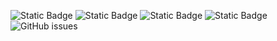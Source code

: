 ![Static Badge](https://img.shields.io/badge/blacklists-61-000000) ![Static Badge](https://img.shields.io/badge/blacklisted-2918968-cc0000) ![Static Badge](https://img.shields.io/badge/whitelisted-2250-00CC00) ![Static Badge](https://img.shields.io/badge/streaming_blacklist-28107-000000) ![GitHub issues](https://img.shields.io/github/issues/fabriziosalmi/blacklists)
